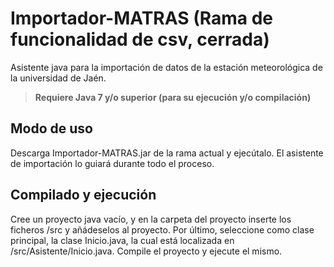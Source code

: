 # Importador-MATRAS (Rama de funcionalidad de csv, cerrada)
Asistente java para la importación de datos de la estación meteorológica de la universidad de Jaén.

>**Requiere Java 7 y/o superior (para su ejecución y/o compilación)**

## Modo de uso

Descarga Importador-MATRAS.jar de la rama actual y ejecútalo. El asistente de importación lo guiará durante todo el proceso.

## Compilado y ejecución

Cree un proyecto java vacío, y en la carpeta del proyecto inserte los ficheros /src y añádeselos al proyecto. Por último, seleccione como clase principal, la clase Inicio.java, la cual está localizada en /src/Asistente/Inicio.java. Compile el proyecto y ejecute el mismo.
